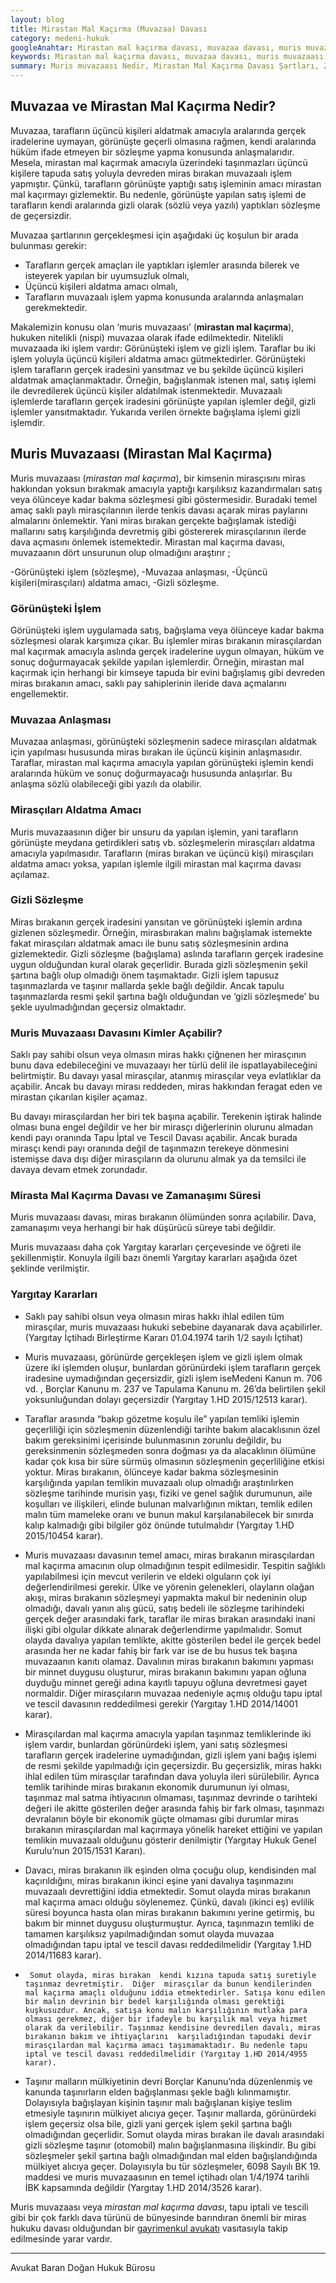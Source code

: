 ```yaml
---
layout: blog
title: Mirastan Mal Kaçırma (Muvazaa) Davası
category: medeni-hukuk
googleAnahtar: Mirastan mal kaçırma davası, muvazaa davası, muris muvazaası, tapu iptal ve tescil davası, gayrimenkul avukatı, avukat, istanbul avukat, hukuk bürosu
keywords: Mirastan mal kaçırma davası, muvazaa davası, muris muvazaası, tapu iptal ve tescil davası, gayrimenkul avukatı, avukat, istanbul avukat, hukuk bürosu
summary: Muris muvazaası Nedir, Mirastan Mal Kaçırma Davası Şartları, Zamanaşımı Süresi, Muvazaa Nedenine Dayalı Tapu İptali ve Tescili Davası, Miras Bırakanın Muvazaalı İşlemleri İle İlgili Yargıtay Kararları
---
```


## Muvazaa ve Mirastan Mal Kaçırma Nedir?

Muvazaa, tarafların üçüncü kişileri aldatmak amacıyla aralarında gerçek iradelerine uymayan, görünüşte geçerli olmasına rağmen, kendi aralarında hüküm ifade etmeyen bir sözleşme yapma konusunda anlaşmalarıdır. Mesela, mirastan mal kaçırmak amacıyla üzerindeki taşınmazları üçüncü kişilere tapuda satış yoluyla devreden miras bırakan muvazaalı işlem yapmıştır. Çünkü, tarafların görünüşte yaptığı satış işleminin amacı mirastan mal kaçırmayı gizlemektir. Bu nedenle, görünüşte yapılan satış işlemi de tarafların kendi aralarında gizli olarak (sözlü veya yazılı) yaptıkları sözleşme de geçersizdir. 

Muvazaa şartlarının gerçekleşmesi için aşağıdaki üç koşulun bir arada bulunması gerekir:

-	Tarafların gerçek amaçları ile yaptıkları işlemler arasında bilerek ve isteyerek yapılan bir uyumsuzluk olmalı, 
-	Üçüncü kişileri aldatma amacı olmalı,
-	Tarafların muvazaalı işlem yapma konusunda aralarında anlaşmaları gerekmektedir.

Makalemizin konusu olan ‘muris muvazaası’ (**mirastan mal kaçırma**),  hukuken nitelikli (nispi) muvazaa olarak ifade edilmektedir. Nitelikli muvazaada iki işlem vardır: Görünüşteki işlem ve gizli işlem. Taraflar bu iki işlem yoluyla üçüncü kişileri aldatma amacı gütmektedirler. Görünüşteki işlem tarafların gerçek iradesini yansıtmaz ve bu şekilde üçüncü kişileri aldatmak amaçlanmaktadır. Örneğin, bağışlanmak istenen mal,  satış işlemi ile devredilerek üçüncü kişiler aldatılmak istenmektedir. Muvazaalı işlemlerde tarafların gerçek iradesini görünüşte yapılan işlemler değil, gizli işlemler yansıtmaktadır. Yukarıda verilen örnekte bağışlama işlemi gizli işlemdir.

## Muris Muvazaası (Mirastan Mal Kaçırma)
 
Muris muvazaası (*mirastan mal kaçırma*), bir kimsenin mirasçısını miras hakkından yoksun bırakmak amacıyla yaptığı karşılıksız kazandırmaları satış veya ölünceye kadar bakma sözleşmesi gibi göstermesidir. Buradaki temel amaç saklı paylı mirasçılarının ilerde tenkis davası açarak miras paylarını almalarını önlemektir. Yani miras bırakan gerçekte bağışlamak istediği mallarını satış karşılığında devretmiş gibi göstererek mirasçılarının ilerde dava açmasını önlemek istemektedir. Mirastan mal kaçırma davası, muvazaanın dört unsurunun olup olmadığını araştırır ;

-Görünüşteki işlem (sözleşme),
-Muvazaa anlaşması,
-Üçüncü kişileri(mirasçıları) aldatma amacı,
-Gizli sözleşme. 

### Görünüşteki İşlem

Görünüşteki işlem uygulamada satış, bağışlama veya ölünceye kadar bakma sözleşmesi olarak karşımıza çıkar. Bu işlemler miras bırakanın mirasçılardan mal kaçırmak amacıyla aslında gerçek iradelerine uygun olmayan,  hüküm ve sonuç doğurmayacak şekilde yapılan işlemlerdir. Örneğin, mirastan mal kaçırmak için herhangi bir kimseye tapuda bir evini bağışlamış gibi devreden miras bırakanın amacı, saklı pay sahiplerinin ileride dava açmalarını engellemektir.  

 ### Muvazaa Anlaşması
 
Muvazaa anlaşması, görünüşteki sözleşmenin sadece mirasçıları aldatmak için yapılması hususunda miras bırakan ile üçüncü kişinin anlaşmasıdır. Taraflar, mirastan mal kaçırma amacıyla yapılan görünüşteki işlemin kendi aralarında hüküm ve sonuç doğurmayacağı hususunda anlaşırlar. Bu anlaşma sözlü olabileceği gibi yazılı da olabilir.

### Mirasçıları Aldatma Amacı

Muris muvazaasının diğer bir unsuru da yapılan işlemin, yani tarafların görünüşte meydana getirdikleri satış vb. sözleşmelerin mirasçıları aldatma amacıyla yapılmasıdır. Tarafların (miras bırakan ve üçüncü kişi) mirasçıları aldatma amacı yoksa, yapılan işlemle ilgili mirastan mal kaçırma davası açılamaz.

### Gizli Sözleşme

Miras bırakanın gerçek iradesini yansıtan ve görünüşteki işlemin ardına gizlenen sözleşmedir. Örneğin, mirasbırakan malını bağışlamak istemekte fakat mirasçıları aldatmak amacı ile bunu satış sözleşmesinin ardına gizlemektedir. Gizli sözleşme (bağışlama) aslında tarafların gerçek iradesine uygun olduğundan kural olarak geçerlidir. Burada gizli sözleşmenin şekil şartına bağlı olup olmadığı önem taşımaktadır. Gizli işlem tapusuz taşınmazlarda ve taşınır mallarda şekle bağlı değildir. Ancak tapulu taşınmazlarda resmi şekil şartına bağlı olduğundan ve ‘gizli sözleşmede’ bu şekle uyulmadığından geçersiz olmaktadır.


### Muris Muvazaası Davasını Kimler Açabilir?

Saklı pay sahibi olsun veya olmasın miras hakkı çiğnenen her mirasçının bunu dava edebileceğini ve muvazaayı her türlü delil ile ispatlayabileceğini belirtmiştir. Bu davayı yasal mirasçılar, atanmış mirasçılar veya evlatlıklar da açabilir. Ancak bu davayı mirası reddeden, miras hakkından feragat eden ve mirastan çıkarılan kişiler açamaz.

 Bu davayı mirasçılardan her biri tek başına açabilir. Terekenin iştirak halinde olması buna engel değildir ve her bir mirasçı diğerlerinin olurunu almadan kendi payı oranında Tapu İptal ve Tescil Davası açabilir. Ancak burada mirasçı kendi payı oranında değil de taşınmazın terekeye dönmesini istemişse dava dışı diğer mirasçıların da olurunu almak ya da temsilci ile davaya devam etmek zorundadır.

### Mirasta Mal Kaçırma Davası ve Zamanaşımı Süresi

 Muris muvazaası davası, miras bırakanın ölümünden sonra açılabilir. Dava, zamanaşımı veya herhangi bir  hak düşürücü süreye tabi değildir.
 
   Muris muvazaası daha çok Yargıtay kararları çerçevesinde ve öğreti ile şekillenmiştir. Konuyla ilgili bazı önemli Yargıtay kararları aşağıda özet şeklinde verilmiştir.

### Yargıtay Kararları 

-	Saklı pay sahibi olsun veya olmasın miras hakkı ihlal edilen tüm mirasçılar, muris muvazaası hukuki sebebine dayanarak dava açabilirler.  (Yargıtay İçtihadı Birleştirme Kararı 01.04.1974 tarih 1/2 sayılı İçtihat)

-	Muris muvazaası, görünürde gerçekleşen işlem ve gizli işlem olmak üzere iki işlemden oluşur, bunlardan görünürdeki işlem tarafların gerçek iradesine  uymadığından geçersizdir, gizli işlem iseMedeni Kanun m. 706 vd. ,  Borçlar Kanunu m. 237 ve Tapulama Kanunu m. 26’da belirtilen şekil yoksunluğundan dolayı geçersizdir  (Yargıtay 1.HD 2015/12513 karar).
 
-	Taraflar arasında “bakıp gözetme koşulu ile” yapılan temliki işlemin geçerliliği için sözleşmenin düzenlendiği tarihte bakım alacaklısının özel bakım gereksinimi içerisinde bulunmasının zorunlu değildir, bu gereksinmenin sözleşmeden sonra doğması ya da alacaklının ölümüne kadar çok kısa bir süre sürmüş olmasının sözleşmenin geçerliliğine etkisi yoktur.
	Miras bırakanın, ölünceye kadar bakma sözleşmesinin karşılığında 	yapılan temlikin muvazaalı olup olmadığı araştırılırken sözleşme tarihinde 	murisin yaşı, fiziki ve genel sağlık durumunun, aile koşulları ve ilişkileri, 	elinde bulunan malvarlığının miktarı, temlik edilen malın tüm mameleke 	oranı ve bunun makul karşılanabilecek bir sınırda kalıp kalmadığı gibi 	bilgiler göz önünde tutulmalıdır (Yargıtay 1.HD 2015/10454 karar).

-	Muris muvazaası davasının temel amacı, miras bırakanın mirasçılardan mal kaçırma amacının olup olmadığının tespit edilmesidir. Tespitin sağlıklı yapılabilmesi için mevcut verilerin ve eldeki olguların çok iyi değerlendirilmesi gerekir. Ülke ve yörenin gelenekleri, olayların olağan akışı, miras bırakanın sözleşmeyi yapmakta makul bir nedeninin olup olmadığı, davalı yanın alış gücü, satış bedeli ile sözleşme tarihindeki gerçek değer arasındaki fark, taraflar ile miras bırakan arasındaki inani ilişki gibi olgular dikkate alınarak değerlendirme yapılmalıdır. Somut olayda davalıya yapılan temlikte, akitte gösterilen bedel ile gerçek bedel arasında her ne kadar fahiş bir fark var ise de bu husus tek başına muvazaanın kanıtı olamaz. Davalının miras bırakanın bakımını yapması bir minnet duygusu oluşturur, miras bırakanın bakımını yapan oğluna duyduğu minnet gereği adına kayıtlı tapuyu oğluna devretmesi gayet normaldir. Diğer mirasçıların muvazaa nedeniyle açmış olduğu tapu iptal ve tescil davasının reddedilmesi gerekir (Yargıtay 1.HD 2014/14001 karar).

-	Mirasçılardan mal kaçırma amacıyla yapılan taşınmaz temliklerinde iki işlem vardır, bunlardan görünürdeki işlem, yani satış sözleşmesi tarafların gerçek iradelerine uymadığından, gizli işlem yani bağış işlemi de resmi şekilde yapılmadığı için geçersizdir. Bu geçersizlik, miras hakkı ihlal edilen tüm mirasçılar tarafından dava yoluyla ileri sürülebilir. 
   	 Ayrıca  temlik  tarihinde miras bırakanın ekonomik durumunun iyi 	olması, taşınmaz mal satma ihtiyacının olmaması, taşınmaz devrinde o 	tarihteki değeri ile akitte gösterilen değer arasında fahiş bir fark olması, 	taşınmazı devralanın böyle bir ekonomik güçte olmaması gibi durumlar 	miras bırakanın mirasçılardan mal kaçırmaya yönelik hareket ettiğini ve 	yapılan temlikin muvazaalı olduğunu gösterir denilmiştir  (Yargıtay 	Hukuk Genel Kurulu’nun 2015/1531  Kararı).

-	Davacı, miras bırakanın ilk eşinden olma çocuğu olup, kendisinden mal kaçırıldığını, miras bırakanın ikinci eşine yani davalıya taşınmazını muvazaalı devrettiğini iddia etmektedir. Somut olayda miras bırakanın mal kaçırma amacı olduğu söylenemez.  Çünkü, davalı (ikinci eş) evlilik süresi boyunca hasta olan miras bırakanın bakımını yerine getirmiş, bu bakım bir minnet duygusu oluşturmuştur. Ayrıca, taşınmazın temliki de tamamen karşılıksız yapılmadığından somut olayda muvazaa olmadığından tapu iptal ve tescil davası reddedilmelidir (Yargıtay 1.HD 2014/11683 karar).


-	   Somut olayda, miras bırakan  kendi kızına tapuda satış suretiyle taşınmaz devretmiştir.  Diğer  mirasçılar da bunun kendilerinden mal kaçırma amaçlı olduğunu iddia etmektedirler. Satışa konu edilen bir malın devrinin bir bedel karşılığında olması gerektiği kuşkusuzdur. Ancak, satışa konu malın karşılığının mutlaka para olması gerekmez, diğer bir ifadeyle bu karşılık mal veya hizmet olarak da verilebilir. Taşınmaz kendisine devredilen davalı, miras bırakanın bakım ve ihtiyaçlarını  karşıladığından tapudaki devir mirasçılardan mal kaçırma amacı taşımamaktadır. Bu nedenle tapu iptal ve tescil davası reddedilmelidir (Yargıtay 1.HD 2014/4955 karar).



-	Taşınır malların mülkiyetinin devri Borçlar Kanunu’nda düzenlenmiş ve kanunda taşınırların elden bağışlanması şekle bağlı kılınmamıştır. Dolayısıyla bağışlayan kişinin taşınır malı bağışlanan kişiye teslim etmesiyle taşınırın mülkiyet alıcıya geçer. Taşınır mallarda, görünürdeki işlem geçersiz olsa bile, gizli  yani gerçek işlem şekil şartına bağlı  olmadığından geçerlidir.
   Somut olayda miras bırakan ile davalı arasındaki gizli sözleşme taşınır (otomobil) malın bağışlanmasına ilişkindir. Bu gibi sözleşmeler şekil şartına bağlı olmadığından mal elden bağışlandığında mülkiyet alıcıya geçer. Dolayısıyla bu tür sözleşmeler, 6098 Sayılı BK 19. maddesi ve muris muvazaasının en temel içtihadı olan 1/4/1974 tarihli İBK  kapsamında değildir  (Yargıtay 1.HD 2014/3526 karar).

Muris muvazaası veya *mirastan mal kaçırma davası*, tapu iptali ve tescili gibi bir çok farklı dava türünü de bünyesinde barındıran önemli bir miras hukuku davası olduğundan bir [gayrimenkul avukatı](https://barandogan.av.tr/blog/gayrimenkul-hukuku/gayrimenkul-avukati-istanbul.html) vasıtasıyla takip edilmesinde yarar vardır.

______________________________________________________________________________________________________________________________________


Avukat Baran Doğan Hukuk Bürosu









 
